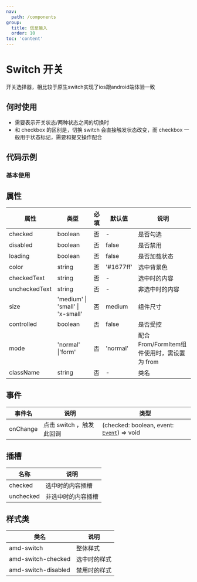 ```yaml
---
nav:
  path: /components
group:
  title: 信息输入
  order: 10
toc: 'content'
---
```


# Switch 开关
开关选择器，相比较于原生switch实现了ios跟android端体验一致
## 何时使用
- 需要表示开关状态/两种状态之间的切换时
- 和 checkbox 的区别是，切换 switch 会直接触发状态改变，而 checkbox 一般用于状态标记，需要和提交操作配合

## 代码示例
### 基本使用
<code src='../../demo/pages/Switch'></code>



## 属性

| 属性 | 类型 | 必填  | 默认值 | 说明 |
| -----|-----|-----|-----|-----|
| checked | boolean| 否|  - | 是否勾选 |
| disabled |  boolean | 否|  false |  是否禁用 |
| loading | boolean  |  否  | false |是否加载状态|
| color |  string |  否 | '#1677ff' |  选中背景色|
| checkedText | string| 否 | - |选中时的内容  |
| uncheckedText | string | 否 | -| 非选中时的内容 |
| size | 'medium' &verbar; 'small' &verbar; 'x-small' | 否 | medium | 组件尺寸 |
| controlled | boolean | 否 | false| 是否受控 |
| mode | 'normal' &verbar;'form' | 否 | 'normal'| 配合From/FormItem组件使用时，需设置为 from |
| className | string | 否 | -| 类名 |

## 事件
| 事件名 | 说明 | 类型 |
| -----|-----|-----|
| onChange | 点击 switch  ，触发此回调 | (checked: boolean, event:  [`Event`](https://opendocs.alipay.com/mini/framework/event-object)) => void  |


## 插槽
| 名称 | 说明 |
| ----|----|
| checked | 选中时的内容插槽 |
| unchecked | 非选中时的内容插槽 |

## 样式类
| 类名 | 说明 |
| -----|-----|
| amd-switch | 整体样式 |
| amd-switch-checked | 选中时的样式 |
| amd-switch-disabled | 禁用时的样式 |
